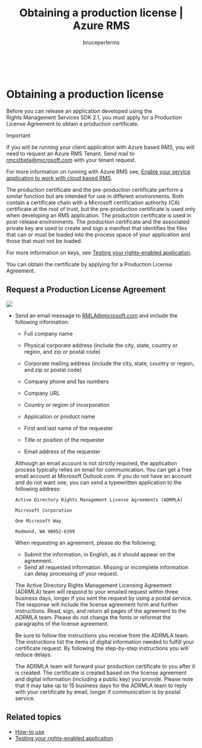 ﻿---
# required metadata

title: Obtaining a production license | Azure RMS
description: Releasing an application developed using the RMS SDK 2.1, reqires a Production License Agreement.
keywords:
author: bruceperlerms
manager: mbaldwin
ms.date: 04/28/2016
ms.topic: article
ms.prod: azure
ms.service: rights-management
ms.technology: techgroup-identity
ms.assetid: 013f9d75-0b66-44a8-9b01-d05b44a5ea0c

# optional metadata

#ROBOTS:
audience: developer
#ms.devlang:
ms.reviewer: shubhamp
ms.suite: ems
#ms.tgt_pltfrm:
#ms.custom:

---

﻿
# Obtaining a production license

Before you can release an application developed using the Rights Management Services SDK 2.1, you must apply for a Production License Agreement to obtain a production certificate.

> [!IMPORTANT]
> If you will be running your client application with Azure based RMS, you will need to request an Azure RMS Tenant. Send mail to <rmcstbeta@microsoft.com> with your tenant request.

For more information on running with Azure RMS see, [Enable your service application to work with cloud based RMS](how_to_use_file_api_with_aadrm__cloud_.md).


The production certificate and the pre-production certificate perform a similar function but are intended for use in different environments. Both contain a certificate chain with a Microsoft certification authority (CA) certificate at the root of trust, but the pre-production certificate is used only when developing an RMS application. The production certificate is used in post-release environments. The production certificate and the associated private key are used to create and sign a manifest that identifies the files that can or must be loaded into the process space of your application and those that must not be loaded.

For more information on keys, see [Testing your rights-enabled application](running_your_first_application.md).

You can obtain the certificate by applying for a Production License Agreement.

## Request a Production License Agreement

![](../media.wedge.gif)

-   Send an email message to [RMLA@microsoft.com](mailto:rmla@microsoft.com) and include the following information:

    -   Full company name

    -   Physical corporate address (include the city, state, country or region, and zip or postal code)
    -   Corporate mailing address (include the city, state, country or region, and zip or postal code)
    -   Company phone and fax numbers
    -   Company URL
    -   Country or region of incorporation
    -   Application or product name
    -   First and last name of the requester
    -   Title or position of the requester
    -   Email address of the requester

    Although an email account is not strictly required, the application process typically relies on email for communication. You can get a free email account at Microsoft Outlook.com. If you do not have an account and do not want one, you can send a typewritten application to the following address:

    `Active Directory Rights Management License Agreements (ADRMLA)`

    `Microsoft Corporation`

    `One Microsoft Way`

    `Redmond, WA 98052-6399`

    When requesting an agreement, please do the following;

    -   Submit the information, in English, as it should appear on the agreement.
    -   Send all requested information. Missing or incomplete information can delay processing of your request.

    The Active Directory Rights Management Licensing Agreement (ADRMLA) team will respond to your emailed request within three business days, longer if you sent the request by using a postal service. The response will include the license agreement form and further instructions. Read, sign, and return all pages of the agreement to the ADRMLA team. Please do not change the fonts or reformat the paragraphs of the license agreement.

    Be sure to follow the instructions you receive from the ADRMLA team. The instructions list the items of digital information needed to fulfill your certificate request. By following the step-by-step instructions you will reduce delays.

    The ADRMLA team will forward your production certificate to you after it is created. The certificate is created based on the license agreement and digital information (including a public key) you provide. Please note that it may take up to 15 business days for the ADRMLA team to reply with your certificate by email, longer if communication is by postal service.

## Related topics

* [How-to use](how_to_use_msipc.md)
* [Testing your rights-enabled application](running_your_first_application.md)
 

 



